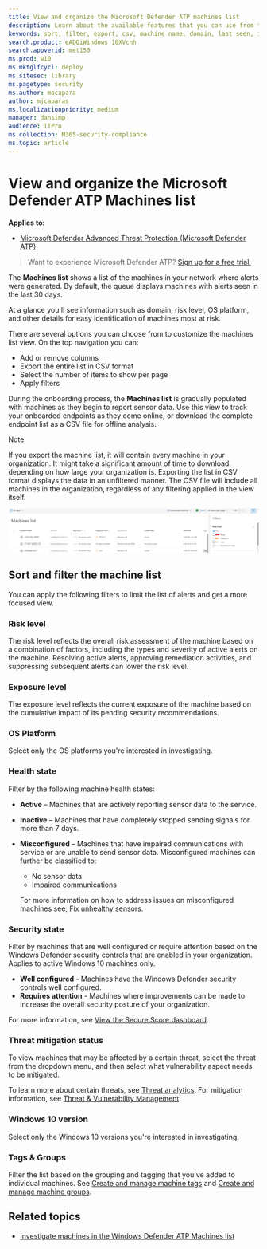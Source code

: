 ```yaml
---
title: View and organize the Microsoft Defender ATP machines list
description: Learn about the available features that you can use from the Machines list such as sorting, filtering, and exporting the list to enhance investigations.
keywords: sort, filter, export, csv, machine name, domain, last seen, internal IP, health state, active alerts, active malware detections, threat category, review alerts, network, connection, malware, type, password stealer, ransomware, exploit, threat, general malware, unwanted software
search.product: eADQiWindows 10XVcnh
search.appverid: met150
ms.prod: w10
ms.mktglfcycl: deploy
ms.sitesec: library
ms.pagetype: security
ms.author: macapara
author: mjcaparas
ms.localizationpriority: medium
manager: dansimp
audience: ITPro
ms.collection: M365-security-compliance 
ms.topic: article
---
```


# View and organize the Microsoft Defender ATP Machines list

**Applies to:**

- [Microsoft Defender Advanced Threat Protection (Microsoft Defender ATP)](https://go.microsoft.com/fwlink/p/?linkid=2069559)

>Want to experience Microsoft Defender ATP? [Sign up for a free trial.](https://www.microsoft.com/en-us/WindowsForBusiness/windows-atp?ocid=docs-wdatp-machinesview-abovefoldlink)

The **Machines list** shows a list of the machines in your network where alerts were generated. By default, the queue displays machines with alerts seen in the last 30 days.  

At a glance you'll see information such as domain, risk level, OS platform, and other details for easy identification of machines most at risk.

There are several options you can choose from to customize the machines list view. On the top navigation you can:

- Add or remove columns
- Export the entire list in CSV format
- Select the number of items to show per page
- Apply filters

During the onboarding process, the **Machines list** is gradually populated with machines as they begin to report sensor data. Use this view to track your onboarded endpoints as they come online, or download the complete endpoint list as a CSV file for offline analysis.

>[!NOTE]
> If you export the machine list, it will contain every machine in your organization. It might take a significant amount of time to download, depending on how large your organization is. Exporting the list in CSV format displays the data in an unfiltered manner. The CSV file will include all machines in the organization, regardless of any filtering applied in the view itself.

![Image of machines list with list of machines](images/machine-list.png)

## Sort and filter the machine list

You can apply the following filters to limit the list of alerts and get a more focused view.

### Risk level

The risk level reflects the overall risk assessment of the machine based on a combination of factors, including the types and severity of active alerts on the machine. Resolving active alerts, approving remediation activities, and suppressing subsequent alerts can lower the risk level.

### Exposure level

The exposure level reflects the current exposure of the machine based on the cumulative impact of its pending security recommendations.

### OS Platform

Select only the OS platforms you're interested in investigating.

### Health state

Filter by the following machine health states:

- **Active** – Machines that are actively reporting sensor data to the service.
- **Inactive** – Machines that have completely stopped sending signals for more than 7 days.
- **Misconfigured** – Machines that have impaired communications with service or are unable to send sensor data. Misconfigured machines can further be classified to:
  - No sensor data
  - Impaired communications

  For more information on how to address issues on misconfigured machines see, [Fix unhealthy sensors](fix-unhealthy-sensors.md).

### Security state

Filter by machines that are well configured or require attention based on the Windows Defender security controls that are enabled in your organization. Applies to active Windows 10 machines only.

- **Well configured** - Machines have the Windows Defender security controls well configured.
- **Requires attention** - Machines where improvements can be made to increase the overall security posture of your organization.

For more information, see [View the Secure Score dashboard](secure-score-dashboard.md).

### Threat mitigation status

To view machines that may be affected by a certain threat, select the threat from the dropdown menu, and then select what vulnerability aspect needs to be mitigated.

To learn more about certain threats, see [Threat analytics](threat-analytics.md). For mitigation information, see [Threat & Vulnerability Management](next-gen-threat-and-vuln-mgt.md).

### Windows 10 version

Select only the Windows 10 versions you're interested in investigating.

### Tags & Groups

Filter the list based on the grouping and tagging that you've added to individual machines. See [Create and manage machine tags](machine-tags.md) and [Create and manage machine groups](machine-groups.md).

## Related topics

- [Investigate machines in the Windows Defender ATP Machines list](investigate-machines.md)
